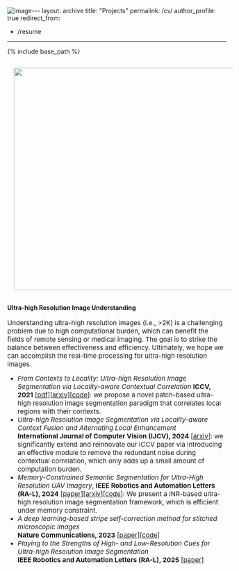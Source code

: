 ![image](https://github.com/user-attachments/assets/ee8ccb6d-2eb2-4063-bd9d-7bfb4419a0ae)---
layout: archive
title: "Projects"
permalink: /cv/
author_profile: true
redirect_from:
  - /resume
---

{% include base_path %}
<!-- <img src='/images/zhu_aaai23_UDA.png' width="100" style="float: left; margin: 15px"> -->
<img src="https://csip.fzu.edu.cn/wp-content/uploads/2021/09/iccv21.png" width="512" style="float: center; margin: 15px"><br /><br />
**Ultra-high Resolution Image Understanding** <br /><br />
<span style="font-size:15px;">Understanding ultra-high resolution images (i.e., >2K) is a challenging problem due to high computational burden, which can benefit the fields of remote sensing or medical imaging. The goal is to strike the balance between effectiveness and efficiency. Ultimately, we hope we can accomplish the real-time processing for ultra-high resolution images.</span><br>
* <span style="font-size:15px;">*From Contexts to Locality: Ultra-high Resolution Image Segmentation via Locality-aware Contextual Correlation* **ICCV, 2021** [[pdf](https://openaccess.thecvf.com/content/ICCV2021/papers/Li_From_Contexts_to_Locality_Ultra-High_Resolution_Image_Segmentation_via_Locality-Aware_ICCV_2021_paper.pdf)][[arxiv](https://arxiv.org/abs/2109.02580)][[code](https://github.com/liqiokkk/FCtL)]: we propose a novel patch-based ultra-high resolution image segmentation paradigm that correlates local regions with their contexts.</span>
* <span style="font-size:15px;">*Ultra-high Resolution Image Segmentation via Locality-aware Context Fusion and Alternating Local Enhancement*<br>**International Journal of Computer Vision (IJCV), 2024** [[arxiv](https://arxiv.org/abs/2109.02580)]: we significantly extend and reinnovate our ICCV paper via introducing an effective module to remove the redundant noise during contextual correlation, which only adds up a small amount of computation burden.</span>
* <span style="font-size:15px;">*Memory-Constrained Semantic Segmentation for Ultra-High Resolution UAV Imagery*, **IEEE Robotics and Automation Letters (RA-L), 2024** [[paper](https://ieeexplore.ieee.org/document/10380673)][[arxiv](https://arxiv.org/abs/2310.04721)][[code](https://github.com/liqiokkk/SGHRQ)]: We present a INR-based ultra-high resolution image segmentation framework, which is efficient under memory constraint. </span>
* <span style="font-size:15px;">*A deep learning-based stripe self-correction method for stitched microscopic images*<br>**Nature Communications, 2023** [[paper](https://www.nature.com/articles/s41467-023-41165-1)][[code](https://github.com/lxxcontinue/SSCOR)]</span>
* <span style="font-size:15px;">*Playing to the Strengths of High- and Low-Resolution Cues for Ultra-high Resolution Image Segmentation*<br>**IEEE Robotics and Automation Letters (RA-L), 2025** [[paper](https://ieeexplore.ieee.org/document/11034711)]</span>
